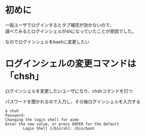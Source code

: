 # 初めに
一般ユーザでログインするとタブ補完が効かないので、  
調べてみるとログインシェルがshになっていたことが原因でした。

なのでログインシェルをbashに変更したい

# ログインシェルの変更コマンドは「chsh」
ログインシェルを変更したいユーザになり、chshコマンドを打つ

パスワードを聞かれるので入力し、その後ログインシェルを入力する
```
$ chsh
Password:
Changing the login shell for aimo
Enter the new value, or press ENTER for the default
        Login Shell [/bin/sh]: /bin/bash
```
